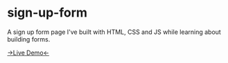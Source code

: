 # sign-up-form
A sign up form page I've built with HTML, CSS and JS while learning about building forms.

<a href="https://kipraschi.github.io/sign-up-form/">->Live Demo<-</a>
